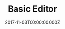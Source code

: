 ---
campaign-uuid: "c-6f797741-7a9e-44ec-a7bd-e4d8265ce401"
type: "Competition"
category: "Technology"
date: "2017-11-03T00:00:00.000Z"
end-date: "2017-12-20T14:01:00.000Z"
disable-form: false
is_promoted: true
has_entry_page: true
title: "Basic Editor"
competition-description: "Welcome to Metrofone the home of some of the best value\
  \ smartphone deals on the Internet"
hero-header: "Win an iPhone 7 with Metrofone"
hero-subheader: "Sub-title"
terms-confirmation: "I agree to the competition <a href=\"../etc/nme_metrofone_terms.pdf\"\
  \ target=\"_blank\">T&amp;C</a> and to receive NME & Metrofone newsletters with\
  \ exclusive news and offers."
banner-img: "350x250.png"
logo-left-href: "https://www.metrofone.co.uk/"
logo-left-image: "metrofone_logo.png"
logo-left-title: "Metrofone"
bg-image-hero: "metrofone-header-img.jpg"
bg-image-first: "metrofone-first-img.png"
bg-image-second: "metrofone-second-img.png"
bg-image-third: "metrofone-first-img.png"
section1-content: "<p>Welcome to Metrofone the home of some of the best value smartphone\
  \ deals\r\n   on the Internet.</p>\r\n<p>We are part of a company that has been\
  \ at the forefront of the mobile\r\n   industry for 23 years and was originally\
  \ set up by Clive Bayley, a former\r\n   member of the prog band Yes, which went\
  \ on to achieve worldwide success\r\n   in the 70s.</p>\r\n <p>Over the last 23\
  \ years Metrofone have forged strong relationships with\r\n    suppliers from all\
  \ over the industry and are able to provide you with\r\n    the best advice on our\
  \ range of all the latest handsets on the biggest\r\n    networks in the UK. Our\
  \ long-standing reputation with suppliers allows us\r\n    to stock the latest handsets\
  \ as soon as they are released, sometimes even\r\n    before!</p>"
section2-content: "<p>Being an online retailer we are able to offer smartphones from\
  \ major\r\n   brands (e.g., Apple, Samsung, and Huawei) at the lowest prices while\r\
  \n   still offering next day delivery. Plus, every handset your purchase\r\n   will\
  \ come with at least one free gift on us, some with cashback too.\r\n   Unlike some\
  \ other websites, when we offer cashback, it is guaranteed\r\n   and paid automatically\
  \ and directly by us.</p>\r\n<p><a href=\"https://www.metrofone.co.uk/\"><img src=\"\
  ../img/metrofone_logo.png\"\r\n   alt=\"Metrofone\" class=\"giver-right-logo\"></a></p>\r\
  \n<p>As we aren't tied to one network, you will always receive impartial, expert\r\
  \n   advice and support before and after your purchase through our customer service\r\
  \n   team.</p>"
section3-content: "<p>A2 line</p>\r\n<p>Another line</p>"
entry-title: "Win a sim-free <span style=\"text-transform:lowercase\">i</span>Phone\
  \ 7 with Metrofone"
entry-content: "<p>\r\n  Enjoy one of the best phones ever-built, with a slick design,\
  \ fantastic camera, and a world of beautiful apps. Brought to you by Metrofone,\
  \ the home of some of the best value smartphone deals on the Internet.\r\n</p> <p>\r\
  \n  Enter the draw to win a sim-free iPhone 7 by completing the form below before\
  \ 23:59 on !end-date!.\r\n</p>"
has-winner: true
winner-title: "A Tricoli and M Smith won an iPhone 7 with Metrofone"
winner-banner: "nife-winner.png"
---